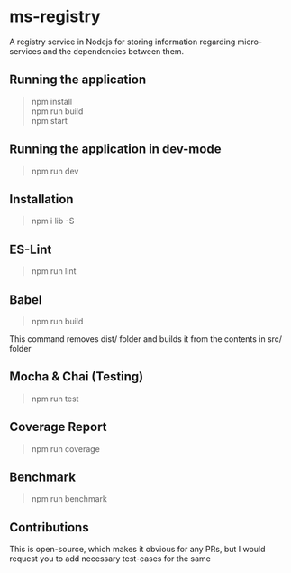 # ms-registry
A registry service in Nodejs for storing information regarding micro-services and the dependencies between them.

## Running the application
> npm install  
> npm run build  
> npm start  

## Running the application in dev-mode
> npm run dev  

## Installation
> npm i lib -S

## ES-Lint
> npm run lint

## Babel
> npm run build  

This command removes dist/ folder and builds it from the contents in src/ folder

## Mocha & Chai (Testing)
> npm run test

## Coverage Report
> npm run coverage

## Benchmark
> npm run benchmark

## Contributions
This is open-source, which makes it obvious for any PRs, but I would request you to add necessary test-cases for the same 